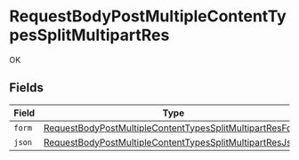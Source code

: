 # RequestBodyPostMultipleContentTypesSplitMultipartRes

OK


## Fields

| Field                                                                                                                                           | Type                                                                                                                                            | Required                                                                                                                                        | Description                                                                                                                                     |
| ----------------------------------------------------------------------------------------------------------------------------------------------- | ----------------------------------------------------------------------------------------------------------------------------------------------- | ----------------------------------------------------------------------------------------------------------------------------------------------- | ----------------------------------------------------------------------------------------------------------------------------------------------- |
| `form`                                                                                                                                          | [RequestBodyPostMultipleContentTypesSplitMultipartResForm](../../models/operations/requestbodypostmultiplecontenttypessplitmultipartresform.md) | :heavy_minus_sign:                                                                                                                              | N/A                                                                                                                                             |
| `json`                                                                                                                                          | [RequestBodyPostMultipleContentTypesSplitMultipartResJson](../../models/operations/requestbodypostmultiplecontenttypessplitmultipartresjson.md) | :heavy_minus_sign:                                                                                                                              | N/A                                                                                                                                             |